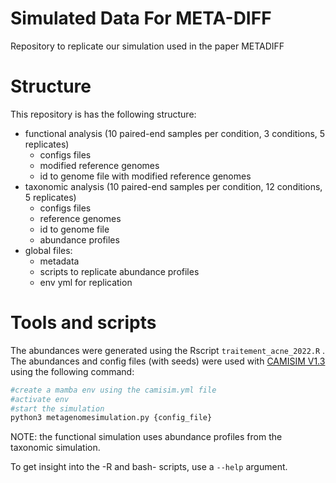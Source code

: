 # Simulated Data For META-DIFF

Repository to replicate our simulation used in the paper METADIFF

# Structure

This repository is has the following structure: 
 - functional analysis (10 paired-end samples per condition, 3 conditions, 5 replicates) 
    - configs files 
    - modified reference genomes 
    - id to genome file with modified reference genomes 
 - taxonomic analysis (10 paired-end samples per condition, 12 conditions, 5 replicates) 
    - configs files 
    - reference genomes 
    - id to genome file 
    - abundance profiles 
 - global files: 
    - metadata 
    - scripts to replicate abundance profiles 
    - env yml for replication

# Tools and scripts

The abundances were generated using the Rscript `traitement_acne_2022.R`
. The abundances and config files (with seeds) were used with [CAMISIM
V1.3](https://github.com/CAMI-challenge/CAMISIM) using the following
command:

``` bash
#create a mamba env using the camisim.yml file
#activate env
#start the simulation
python3 metagenomesimulation.py {config_file}
```
NOTE: the functional simulation uses abundance profiles from the
taxonomic simulation.

To get insight into the -R and bash- scripts, use a `--help` argument.

